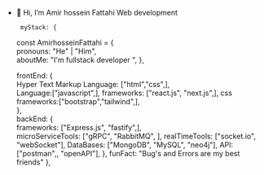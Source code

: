 - 👋 Hi, I’m Amir hossein Fattahi
 Web development 
 
 
 
 
 

 
 

    
       myStack: {
       
   const AmirhosseinFattahi = {     
    pronouns: "He" | "Him",     
    aboutMe: "I'm fullstack developer ",  }, 
    
    frontEnd: {             
          Hyper Text Markup Language: ["html","css",],  
          Language:["javascript",],
          frameworks: ["react.js", "next.js",],
          css frameworks:["bootstrap","tailwind",],  
        },         
        backEnd: {             
          frameworks: ["Express.js", "fastify",],                   
          microServiceTools: ["gRPC", "RabbitMQ", ],
          realTimeTools: ["socket.io", "webSocket"],
          DataBases: ["MongoDB", "MySQL", "neo4j"],
          API: ["postman",, "openAPI"],
        }, 
           funFact: "Bug's and Errors are my best friends" 
},
